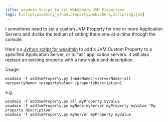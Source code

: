```yaml
---
title: wsadmin Script to set WebSphere JVM Properties
tags: [script,wsadmin,jython,property,websphere,scripting,jvm]
---
```

I sometimes need to set a custom JVM Property for one or more Application Servers and dislike the tedium of setting them one-at-a-time through the console.

Here's a [Jython script for wsadmin](https://www.ibm.com/developerworks/community/files/app?lang=en#/file/46fb2843-e356-4b6a-bbb4-e1fd489e0558) to add a JVM Custom Property to a specified Application Server, or to "all" application servers. It will also replace an existing property with a new value and description.

Usage:

```shell
wsadmin -f addJvmProperty.py [nodeName:]<ser​verName>|all <propertyName> <propertyValue> [propertyDescription]
```

e.g.

```shell
wsadmin -f addJvmProperty.py all myProperty myValue
wsadmin -f addJvmProperty.py myNode:myServer myProperty myValue "My property description"
wsadmin -f addJvmProperty.py myServer myProperty myValue
```
